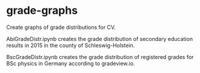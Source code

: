 # grade-graphs
Create graphs of grade distributions for CV.

AbiGradeDistr.ipynb creates the grade distribution of secondary education results in 2015 in the county of Schleswig-Holstein.

BscGradeDistr.ipynb creates the grade distribution of registered grades for BSc physics in Germany according to gradeview.io. 
